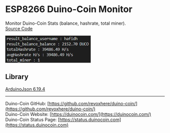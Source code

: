 # ESP8266 Duino-Coin Monitor
Monitor Duino-Coin Stats (balance, hashrate, total miner).  
[Source Code](https://github.com/hafidh7/ESP8266-Duino-Coin-Monitor/blob/master/src/main.cpp)
  
<a href="https://github.com/hafidh7/ESP8266-Duino-Coin-Monitor/blob/master/img/Serial_Monitor.jpg">
  <img src="./img/Serial_Monitor.jpg" />
</a>

## Library
[ArduinoJson 6.19.4](https://github.com/bblanchon/ArduinoJson)

---

Duino-Coin GitHub: [https://github.com/revoxhere/duino-coin/](https://github.com/revoxhere/duino-coin/)  
Duino-Coin Website: [https://duinocoin.com/](https://duinocoin.com/)  
Duino-Coin Status Page: [https://status.duinocoin.com](https://status.duinocoin.com)  